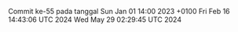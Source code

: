 Commit ke-55 pada tanggal Sun Jan 01 14:00 2023 +0100
Fri Feb 16 14:43:06 UTC 2024
Wed May 29 02:29:45 UTC 2024

